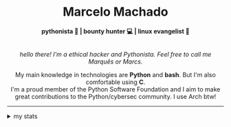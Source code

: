 <h1 align="center"> Marcelo Machado </h1> <!-- <img src="https://tryhackme-badges.s3.amazonaws.com/mmaachado.png" alt="TryHackMe"> -->
    
<div align="center">
<b>pythonista 🐍 | bounty hunter 💻 | linux evangelist 🐧</b>
<br>
<br>

<i>hello there! I'm a ethical hacker and Pythonista. Feel free to call me Marquês or Marcs.</i>

<p>

My main knowledge in technologies are **Python** and **bash**. But I'm also comfortable using **C**. <br/>
I'm a proud member of the Python Software Foundation and I aim to make great contributions to the Python/cybersec community. I use Arch btw!
</p>

</div>

---

<details closed>    
<summary>my stats</summary>

<!--START_SECTION:waka-->
**I'm a Night 🦉** 

```text
🌞 Morning    38 commits     ███░░░░░░░░░░░░░░░░░░░░░░   13.43% 
🌆 Daytime    82 commits     ███████░░░░░░░░░░░░░░░░░░   28.98% 
🌃 Evening    152 commits    █████████████░░░░░░░░░░░░   53.71% 
🌙 Night      11 commits     █░░░░░░░░░░░░░░░░░░░░░░░░   3.89%

```


📊 **This Week I Spent My Time On** 

```text
⌚︎ Time Zone: America/Sao_Paulo

💬 Programming Languages: 
Python                   7 hrs 44 mins       ██████████████████░░░░░░░   73.76% 
Emacs Lisp               1 hr                ██░░░░░░░░░░░░░░░░░░░░░░░   9.65% 
C                        50 mins             ██░░░░░░░░░░░░░░░░░░░░░░░   7.96% 
TOML                     25 mins             █░░░░░░░░░░░░░░░░░░░░░░░░   4.08% 
HTML                     8 mins              ░░░░░░░░░░░░░░░░░░░░░░░░░   1.39%

🔥 Editors: 
VS Code                  7 hrs 52 mins       ██████████████████░░░░░░░   75.15% 
Emacs                    2 hrs 36 mins       ██████░░░░░░░░░░░░░░░░░░░   24.85%

💻 Operating System: 
Windows                  7 hrs 50 mins       ██████████████████░░░░░░░   74.85% 
WSL                      2 hrs 38 mins       ██████░░░░░░░░░░░░░░░░░░░   25.15%

```


 Last Updated on 08/04/2025
<!--END_SECTION:waka-->

<!-- <div>
        <a target="_blank" rel="noopener noreferrer" href="https://github.com/mmaachado?tab=repositories"><img src="https://github-readme-stats.vercel.app/api/top-langs/?username=mmaachado&hide=html,css,swift,ruby&langs_count=6&hide_border=true&layout=compact&show_icons=true&line_height=10&theme=transparent&title_color=4a86d1&custom_title=favourite%20languages"
       alt="most used languages" align="right"></a>
     <a target="_blank" rel="noopener noreferrer" href="https://wakatime.com/@mmachado"><img width="400rem" src="https://github-readme-stats.vercel.app/api/wakatime?username=mmachado&theme=transparent&hide_border=true&hide=markdown,html,css,text,other,yaml,json,prolog,dart,docker,xml,gitconfig,TSQL&hide_title=true&line_height=50&langs_count=4&layout=default" alt="wakatime stats" align="left" /></a> 
        

</div>

 <img src="https://raw.githubusercontent.com/MicaelliMedeiros/micaellimedeiros/master/image/computer-illustration.png" min-width="400px" max-width="400px" width="400px" align="right" alt="computer-illustration.png"> -->
<!-- [![Buy me a coffee](https://img.shields.io/badge/Buy%20Me%20a%20Coffee-ffdd00?style=for-the-badge&logo=buy-me-a-coffee&logoColor=black)](https://www.buymeacoffee.com/anticodingclub) -->

</details>
